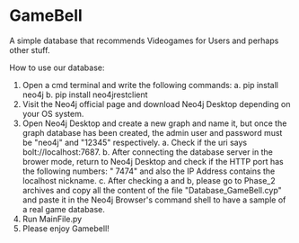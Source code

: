 # GameBell
A simple database that recommends Videogames for Users and perhaps other stuff.

How to use our database:
1. Open a cmd terminal and write the following commands:
    a. pip install neo4j
    b. pip install neo4jrestclient
2. Visit the Neo4j official page and download Neo4j Desktop depending on your OS system.
3. Open Neo4j Desktop and create a new graph and name it, but once the graph database has been created, the admin user and password  must be "neo4j" and "12345" respectively.
    a. Check if the uri says bolt://localhost:7687.
    b. After connecting the database server in the brower mode, return to Neo4j Desktop and check if the HTTP port has the following numbers: "
7474" and also the IP Address contains the localhost nickname.
    c. After checking a and b, please go to Phase_2 archives and copy all the content of the file "Database_GameBell.cyp" and paste it in the Neo4j Browser's command shell to have a sample of a real game database.
4. Run MainFile.py
5. Please enjoy Gamebell! 
